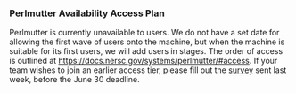 ### Perlmutter Availability Access Plan

Perlmutter is currently unavailable to users. We do not have a set date for
allowing the first wave of users onto the machine, but when the machine is
suitable for its first users, we will add users in stages. The order of access 
is outlined at <https://docs.nersc.gov/systems/perlmutter/#access>. If your
team wishes to join an earlier access tier, please fill out the 
[survey](https://docs.google.com/forms/d/1RlEP_9Ofz7k_KDBw7ojG6Mr51wQPQExJn5fSbTvpXuk) 
sent last week, before the June 30 deadline.
